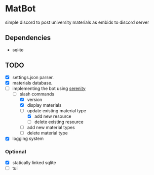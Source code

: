 # MatBot
simple discord to post university materials as embids to discord server

## Dependencies
- ~~sqlite~~

## TODO
- [x] settings.json parser.
- [x] materials database.
- [ ] implementing the bot using [serenity](https://github.com/serenity-rs/serenity)
	- [ ] slash commands
		- [x] version
		- [x] display materials
		- [ ] update existing material type
			- [x] add new resource
			- [ ] delete existing resource
		- [ ] add new material types
		- [ ] delete material type
- [x] logging system

### Optional
- [x] statically linked sqlite
- [ ] tui

